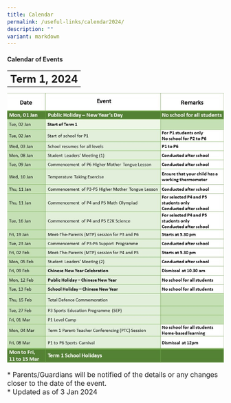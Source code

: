 ```yaml
---
title: Calendar
permalink: /useful-links/calendar2024/
description: ""
variant: markdown
---
```

#### **Calendar of Events**

<table>
	<tbody><tr>
		<th><font size="5">  
     Term 1, 2024
 </font></th>
</tr>
</tbody></table>

![](/images/Calendar%202024/Term_1_2024_final.jpg)
		
<font size="3">  
      * Parents/Guardians will be notified of the details or any changes closer to the date of the event.
</font><font size="3"><br>
</font><font size="3">
			* Updated as of 3 Jan 2024
</font><table>
	<tbody>
		<tr>
		</tr><tr></tr>
</tbody></table>